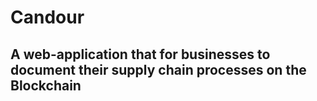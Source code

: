 # Candour
## A web-application that for businesses to document their supply chain processes on the Blockchain
